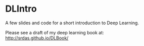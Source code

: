 # DLIntro

A few slides and code for a short introduction to Deep Learning. 

Please see a draft of my deep learning book at: http://srdas.github.io/DLBook/

